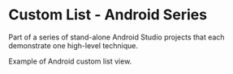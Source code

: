 # Custom List - Android Series
Part of a series of stand-alone Android Studio projects that each demonstrate one high-level technique.

Example of Android custom list view. 
